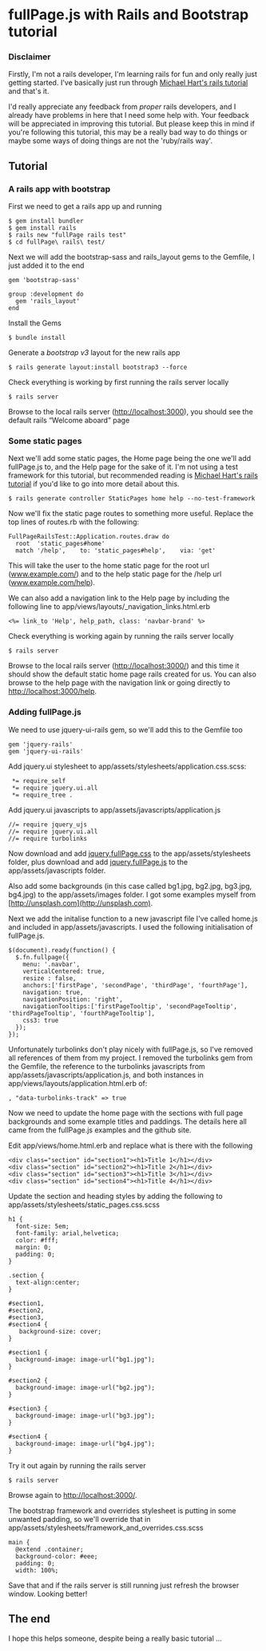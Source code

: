 # fullPage.js with Rails and Bootstrap tutorial

### Disclaimer
Firstly, I'm not a rails developer, I'm learning rails for fun and only really just getting started. I've basically just run through [Michael Hart's rails tutorial](http://ruby.railstutorial.org) and that's it.

I'd really appreciate any feedback from _proper_ rails developers, and I already have problems in here that I need some help with. Your feedback will be appreciated in improving this tutorial. But please keep this in mind if you're following this tutorial, this may be a really bad way to do things or maybe some ways of doing things are not the 'ruby/rails way'.

## Tutorial

### A rails app with bootstrap
First we need to get a rails app up and running

    $ gem install bundler
    $ gem install rails
    $ rails new "fullPage rails test"
    $ cd fullPage\ rails\ test/

Next we will add the bootstrap-sass and rails_layout gems to the Gemfile, I just added it to the end

    gem 'bootstrap-sass'
    
    group :development do
      gem 'rails_layout'
    end

Install the Gems

    $ bundle install

Generate a *bootstrap v3* layout for the new rails app

    $ rails generate layout:install bootstrap3 --force

Check everything is working by first running the rails server locally

    $ rails server

Browse to the local rails server ([http://localhost:3000](http://localhost:3000)), you should see the default rails “Welcome aboard” page

### Some static pages

Next we'll add some static pages, the Home page being the one we'll add fullPage.js to, and the Help page for the sake of it. I'm not using a test framework for this tutorial, but recommended reading is [Michael Hart's rails tutorial](http://ruby.railstutorial.org) if you'd like to go into more detail about this. 

    $ rails generate controller StaticPages home help --no-test-framework

Now we'll fix the static page routes to something more useful. Replace the top lines of routes.rb with the following:

    FullPageRailsTest::Application.routes.draw do
      root  'static_pages#home'
      match '/help',    to: 'static_pages#help',    via: 'get'

This will take the user to the home static page for the root url (www.example.com/) and to the help static page for the /help url (www.example.com/help).

We can also add a navigation link to the Help page by including the following line to app/views/layouts/\_navigation\_links.html.erb

    <%= link_to 'Help', help_path, class: 'navbar-brand' %>

Check everything is working again by running the rails server locally

    $ rails server

Browse to the local rails server ([http://localhost:3000/](http://localhost:3000/)) and this time it should show the default static home page rails created for us. You can also browse to the help page with the navigation link or going directly to [http://localhost:3000/help](http://localhost:3000/help).

### Adding fullPage.js

We need to use jquery-ui-rails gem, so we'll add this to the Gemfile too

    gem 'jquery-rails'
    gem 'jquery-ui-rails'

Add jquery.ui stylesheet to app/assets/stylesheets/application.css.scss:

     *= require_self
     *= require jquery.ui.all
     *= require_tree .

Add jquery.ui javascripts to app/assets/javascripts/application.js

    //= require jquery_ujs
    //= require jquery.ui.all
    //= require turbolinks

Now download and add [jquery.fullPage.css](https://github.com/alvarotrigo/fullPage.js/tree/master) to the app/assets/stylesheets folder, plus download and add [jquery.fullPage.js](https://github.com/alvarotrigo/fullPage.js/tree/master) to the app/assets/javascripts folder.

Also add some backgrounds (in this case called bg1.jpg, bg2.jpg, bg3.jpg, bg4.jpg) to the app/assets/images folder. I got some examples myself from [http://unsplash.com](http://unsplash.com).

Next we add the initalise function to a new javascript file I've called home.js and included in app/assets/javascripts. I used the following initialisation of fullPage.js.

    $(document).ready(function() {
      $.fn.fullpage({
        menu: '.navbar',
        verticalCentered: true,
        resize : false,
        anchors:['firstPage', 'secondPage', 'thirdPage', 'fourthPage'],
        navigation: true,
        navigationPosition: 'right',
        navigationTooltips:['firstPageTooltip', 'secondPageTooltip', 'thirdPageTooltip', 'fourthPageTooltip'],
        css3: true
      });
    });

Unfortunately turbolinks don't play nicely with fullPage.js, so I've removed all references of them from my project. I removed the turbolinks gem from the Gemfile, the reference to the turbolinks javascripts from app/assets/javascripts/application.js, and both instances in app/views/layouts/application.html.erb of:

    , "data-turbolinks-track" => true 

Now we need to update the home page with the sections with full page backgrounds and some example titles and paddings. The details here all came from the fullPage.js examples and the github site.

Edit app/views/home.html.erb and replace what is there with the following

    <div class="section" id="section1"><h1>Title 1</h1></div>
    <div class="section" id="section2"><h1>Title 2</h1></div>
    <div class="section" id="section3"><h1>Title 3</h1></div>
    <div class="section" id="section4"><h1>Title 4</h1></div>

Update the section and heading styles by adding the following to app/assets/stylesheets/static_pages.css.scss

    h1 {
      font-size: 5em;	
      font-family: arial,helvetica;
      color: #fff;
      margin: 0;
      padding: 0;
    }

    .section {
      text-align:center;
    }

    #section1,
    #section2,
    #section3,
    #section4 {
       background-size: cover;
    }

    #section1 {
      background-image: image-url("bg1.jpg");
    }

    #section2 {
      background-image: image-url("bg2.jpg");
    }

    #section3 {
      background-image: image-url("bg3.jpg");
    }

    #section4 {
      background-image: image-url("bg4.jpg");
    }
 
Try it out again by running the rails server

    $ rails server

Browse again to [http://localhost:3000/](http://localhost:3000/).

The bootstrap framework and overrides stylesheet is putting in some unwanted padding, so we'll override that in app/assets/stylesheets/framework\_and\_overrides.css.scss

    main {
      @extend .container;
      background-color: #eee;
      padding: 0;
      width: 100%;

Save that and if the rails server is still running just refresh the browser window. Looking better!

## The end

I hope this helps someone, despite being a really basic tutorial ...
